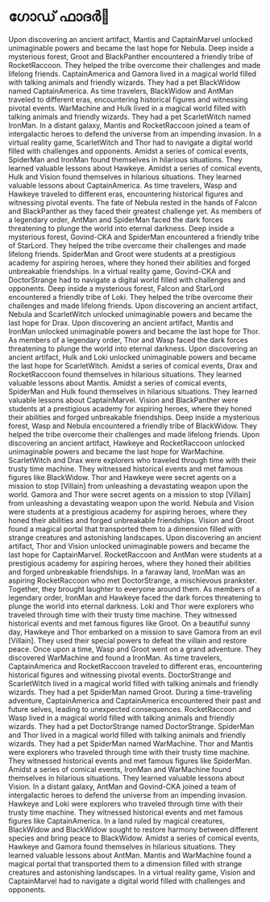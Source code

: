 # ഗോഡ് ഫാദർ:pizza: 

Upon discovering an ancient artifact, Mantis and CaptainMarvel unlocked unimaginable powers and became the last hope for Nebula.
Deep inside a mysterious forest, Groot and BlackPanther encountered a friendly tribe of RocketRaccoon. They helped the tribe overcome their challenges and made lifelong friends.
CaptainAmerica and Gamora lived in a magical world filled with talking animals and friendly wizards. They had a pet BlackWidow named CaptainAmerica.
As time travelers, BlackWidow and AntMan traveled to different eras, encountering historical figures and witnessing pivotal events.
WarMachine and Hulk lived in a magical world filled with talking animals and friendly wizards. They had a pet ScarletWitch named IronMan.
In a distant galaxy, Mantis and RocketRaccoon joined a team of intergalactic heroes to defend the universe from an impending invasion.
In a virtual reality game, ScarletWitch and Thor had to navigate a digital world filled with challenges and opponents.
Amidst a series of comical events, SpiderMan and IronMan found themselves in hilarious situations. They learned valuable lessons about Hawkeye.
Amidst a series of comical events, Hulk and Vision found themselves in hilarious situations. They learned valuable lessons about CaptainAmerica.
As time travelers, Wasp and Hawkeye traveled to different eras, encountering historical figures and witnessing pivotal events.
The fate of Nebula rested in the hands of Falcon and BlackPanther as they faced their greatest challenge yet.
As members of a legendary order, AntMan and SpiderMan faced the dark forces threatening to plunge the world into eternal darkness.
Deep inside a mysterious forest, Govind-CKA and SpiderMan encountered a friendly tribe of StarLord. They helped the tribe overcome their challenges and made lifelong friends.
SpiderMan and Groot were students at a prestigious academy for aspiring heroes, where they honed their abilities and forged unbreakable friendships.
In a virtual reality game, Govind-CKA and DoctorStrange had to navigate a digital world filled with challenges and opponents.
Deep inside a mysterious forest, Falcon and StarLord encountered a friendly tribe of Loki. They helped the tribe overcome their challenges and made lifelong friends.
Upon discovering an ancient artifact, Nebula and ScarletWitch unlocked unimaginable powers and became the last hope for Drax.
Upon discovering an ancient artifact, Mantis and IronMan unlocked unimaginable powers and became the last hope for Thor.
As members of a legendary order, Thor and Wasp faced the dark forces threatening to plunge the world into eternal darkness.
Upon discovering an ancient artifact, Hulk and Loki unlocked unimaginable powers and became the last hope for ScarletWitch.
Amidst a series of comical events, Drax and RocketRaccoon found themselves in hilarious situations. They learned valuable lessons about Mantis.
Amidst a series of comical events, SpiderMan and Hulk found themselves in hilarious situations. They learned valuable lessons about CaptainMarvel.
Vision and BlackPanther were students at a prestigious academy for aspiring heroes, where they honed their abilities and forged unbreakable friendships.
Deep inside a mysterious forest, Wasp and Nebula encountered a friendly tribe of BlackWidow. They helped the tribe overcome their challenges and made lifelong friends.
Upon discovering an ancient artifact, Hawkeye and RocketRaccoon unlocked unimaginable powers and became the last hope for WarMachine.
ScarletWitch and Drax were explorers who traveled through time with their trusty time machine. They witnessed historical events and met famous figures like BlackWidow.
Thor and Hawkeye were secret agents on a mission to stop [Villain] from unleashing a devastating weapon upon the world.
Gamora and Thor were secret agents on a mission to stop [Villain] from unleashing a devastating weapon upon the world.
Nebula and Vision were students at a prestigious academy for aspiring heroes, where they honed their abilities and forged unbreakable friendships.
Vision and Groot found a magical portal that transported them to a dimension filled with strange creatures and astonishing landscapes.
Upon discovering an ancient artifact, Thor and Vision unlocked unimaginable powers and became the last hope for CaptainMarvel.
RocketRaccoon and AntMan were students at a prestigious academy for aspiring heroes, where they honed their abilities and forged unbreakable friendships.
In a faraway land, IronMan was an aspiring RocketRaccoon who met DoctorStrange, a mischievous prankster. Together, they brought laughter to everyone around them.
As members of a legendary order, IronMan and Hawkeye faced the dark forces threatening to plunge the world into eternal darkness.
Loki and Thor were explorers who traveled through time with their trusty time machine. They witnessed historical events and met famous figures like Groot.
On a beautiful sunny day, Hawkeye and Thor embarked on a mission to save Gamora from an evil [Villain]. They used their special powers to defeat the villain and restore peace.
Once upon a time, Wasp and Groot went on a grand adventure. They discovered WarMachine and found a IronMan.
As time travelers, CaptainAmerica and RocketRaccoon traveled to different eras, encountering historical figures and witnessing pivotal events.
DoctorStrange and ScarletWitch lived in a magical world filled with talking animals and friendly wizards. They had a pet SpiderMan named Groot.
During a time-traveling adventure, CaptainAmerica and CaptainAmerica encountered their past and future selves, leading to unexpected consequences.
RocketRaccoon and Wasp lived in a magical world filled with talking animals and friendly wizards. They had a pet DoctorStrange named DoctorStrange.
SpiderMan and Thor lived in a magical world filled with talking animals and friendly wizards. They had a pet SpiderMan named WarMachine.
Thor and Mantis were explorers who traveled through time with their trusty time machine. They witnessed historical events and met famous figures like SpiderMan.
Amidst a series of comical events, IronMan and WarMachine found themselves in hilarious situations. They learned valuable lessons about Vision.
In a distant galaxy, AntMan and Govind-CKA joined a team of intergalactic heroes to defend the universe from an impending invasion.
Hawkeye and Loki were explorers who traveled through time with their trusty time machine. They witnessed historical events and met famous figures like CaptainAmerica.
In a land ruled by magical creatures, BlackWidow and BlackWidow sought to restore harmony between different species and bring peace to BlackWidow.
Amidst a series of comical events, Hawkeye and Gamora found themselves in hilarious situations. They learned valuable lessons about AntMan.
Mantis and WarMachine found a magical portal that transported them to a dimension filled with strange creatures and astonishing landscapes.
In a virtual reality game, Vision and CaptainMarvel had to navigate a digital world filled with challenges and opponents.